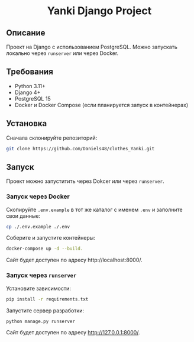 <h1 align="center">Yanki Django Project</h1>

## Описание

Проект на Django с использованием PostgreSQL. 
Можно запускать локально через `runserver` или через Docker.

## Требования

- Python 3.11+  
- Django 4+  
- PostgreSQL 15  
- Docker и Docker Compose (если планируется запуск в контейнерах)  

## Установка
Сначала склонируйте репозиторий:

```bash
git clone https://github.com/Daniels48/clothes_Yanki.git
```

## Запуск

Проект можно запуститить через Dokcer или через `runserver`.

### Запуск через Docker

Скопируйте `.env.example` в тот же каталог с именем `.env` и заполните свои данные:

```bash
cp ./.env.example ./.env
```

Cоберите и запустите контейнеры: 

```bash
docker-compose up -d --build. 
```

Сайт будет доступен по адресу http://localhost:8000/.

### Запуск через `runserver`

Установите зависимости: 

```bash
pip install -r requirements.txt 
```


Запустите сервер разработки: 

```bash
python manage.py runserver
```


Сайт будет доступен по адресу http://127.0.0.1:8000/.
